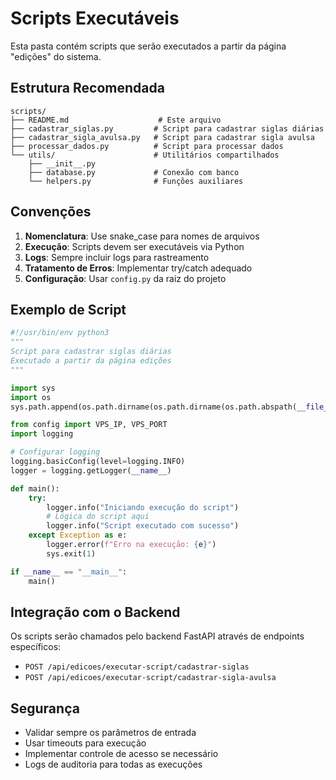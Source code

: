 # Scripts Executáveis

Esta pasta contém scripts que serão executados a partir da página "edições" do sistema.

## Estrutura Recomendada

```
scripts/
├── README.md                    # Este arquivo
├── cadastrar_siglas.py         # Script para cadastrar siglas diárias
├── cadastrar_sigla_avulsa.py   # Script para cadastrar sigla avulsa
├── processar_dados.py          # Script para processar dados
└── utils/                      # Utilitários compartilhados
    ├── __init__.py
    ├── database.py             # Conexão com banco
    └── helpers.py              # Funções auxiliares
```

## Convenções

1. **Nomenclatura**: Use snake_case para nomes de arquivos
2. **Execução**: Scripts devem ser executáveis via Python
3. **Logs**: Sempre incluir logs para rastreamento
4. **Tratamento de Erros**: Implementar try/catch adequado
5. **Configuração**: Usar `config.py` da raiz do projeto

## Exemplo de Script

```python
#!/usr/bin/env python3
"""
Script para cadastrar siglas diárias
Executado a partir da página edições
"""

import sys
import os
sys.path.append(os.path.dirname(os.path.dirname(os.path.abspath(__file__))))

from config import VPS_IP, VPS_PORT
import logging

# Configurar logging
logging.basicConfig(level=logging.INFO)
logger = logging.getLogger(__name__)

def main():
    try:
        logger.info("Iniciando execução do script")
        # Lógica do script aqui
        logger.info("Script executado com sucesso")
    except Exception as e:
        logger.error(f"Erro na execução: {e}")
        sys.exit(1)

if __name__ == "__main__":
    main()
```

## Integração com o Backend

Os scripts serão chamados pelo backend FastAPI através de endpoints específicos:

- `POST /api/edicoes/executar-script/cadastrar-siglas`
- `POST /api/edicoes/executar-script/cadastrar-sigla-avulsa`

## Segurança

- Validar sempre os parâmetros de entrada
- Usar timeouts para execução
- Implementar controle de acesso se necessário
- Logs de auditoria para todas as execuções 
